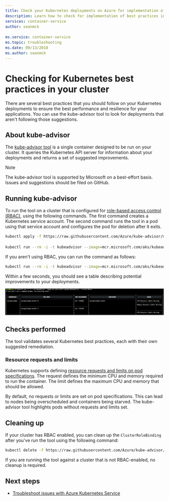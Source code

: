 ```yaml
---
title: Check your Kubernetes deployments on Azure for implementation of best practices
description: Learn how to check for implementation of best practices in your deployments on Azure Kubernetes Service using kube-advisor
services: container-service
author: seanmck

ms.service: container-service
ms.topic: troubleshooting
ms.date: 09/13/2018
ms.author: seanmck
---
```



# Checking for Kubernetes best practices in your cluster

There are several best practices that you should follow on your Kubernetes deployments to ensure the best performance and resilience for your applications. You can use the kube-advisor tool to look for deployments that aren't following those suggestions.

## About kube-advisor

The [kube-advisor tool][kube-advisor-github] is a single container designed to be run on your cluster. It queries the Kubernetes API server for information about your deployments and returns a set of suggested improvements.

> [!NOTE]
> The kube-advisor tool is supported by Microsoft on a best-effort basis. Issues and suggestions should be filed on GitHub.

## Running kube-advisor

To run the tool on a cluster that is configured for [role-based access control (RBAC)](aad-integration.md), using the following commands. The first command creates a Kubernetes service account. The second command runs the tool in a pod using that service account and configures the pod for deletion after it exits. 

```bash
kubectl apply -f https://raw.githubusercontent.com/Azure/kube-advisor/master/sa.yaml?token=ABLLDrNcuHMro9jQ0xduCaEbpzLupzQUks5bh3RhwA%3D%3D

kubectl run --rm -i -t kubeadvisor --image=mcr.microsoft.com/aks/kubeadvisor --restart=Never --overrides="{ \"apiVersion\": \"v1\", \"spec\": { \"serviceAccountName\": \"kube-advisor\" } }"
```

If you aren't using RBAC, you can run the command as follows:

```bash
kubectl run --rm -i -t kubeadvisor --image=mcr.microsoft.com/aks/kubeadvisor --restart=Never
```

Within a few seconds, you should see a table describing potential improvements to your deployments.

![Kube-advisor output](media/kube-advisor-tool/kube-advisor-output.png)

## Checks performed

The tool validates several Kubernetes best practices, each with their own suggested remediation.

### Resource requests and limits

Kubernetes supports defining [resource requests and limits on pod specifications][kube-cpumem]. The request defines the minimum CPU and memory required to run the container. The limit defines the maximum CPU and memory that should be allowed.

By default, no requests or limits are set on pod specifications. This can lead to nodes being overscheduled and containers being starved. The kube-advisor tool highlights pods without requests and limits set.

## Cleaning up

If your cluster has RBAC enabled, you can clean up the `ClusterRoleBinding` after you've run the tool using the following command:

```bash
kubectl delete -f https://raw.githubusercontent.com/Azure/kube-advisor/master/sa.yaml?token=ABLLDrNcuHMro9jQ0xduCaEbpzLupzQUks5bh3RhwA%3D%3D
```

If you are running the tool against a cluster that is not RBAC-enabled, no cleanup is required.

## Next steps

- [Troubleshoot issues with Azure Kubernetes Service](troubleshooting.md)

<!-- RESOURCES -->

[kube-cpumem]: https://github.com/Azure/azure-quickstart-templates
[kube-advisor-github]: https://github.com/azure/kube-advisor